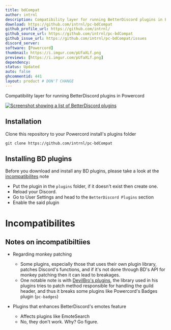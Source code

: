 ```yaml
---
title: bdCompat
author: intrnl
description: Compatibility layer for running BetterDiscord plugins in Powercord
download: https://github.com/intrnl/pc-bdCompat
github_profile_url: https://github.com/intrnl/
github_source_url: https://github.com/intrnl/pc-bdCompat
github_issue_url: https://github.com/intrnl/pc-bdCompat/issues
discord_server:
software: [Powercord]
thumbnail: https://i.imgur.com/pUfaXLf.png
previews: [https://i.imgur.com/pUfaXLf.png]
dependency:
status: Updated
auto: false
ghcommentid: 441
layout: product # DON'T CHANGE
---
```

Compatibility layer for running BetterDiscord plugins in Powercord

[![Screenshot showing a list of BetterDiscord plugins](https://i.imgur.com/pUfaXLf.png)](https://imgur.com/a/2gWgY7q)

## Installation

Clone this repository to your Powercord install's plugins folder

```
git clone https://github.com/intrnl/pc-bdCompat
```

## Installing BD plugins

Before you download and install any BD plugins, please take a look at the [incompatibilites](#Incompatibilites) note

- Put the plugin in the `plugins` folder, if it doesn't exist then create one.
- Reload your Discord.
- Go to User Settings and head to the `BetterDiscord Plugins` section
- Enable the said plugin

# Incompatibilites

## Notes on incompatibiltiies

- Regarding monkey patching
  - Some plugins, especially those that uses their own plugin library, patches Discord's functions, and if it's not done through BD's API for monkey patching then it can lead to breakages.
  - One notable note is with [DevilBro's plugins](https://github.com/mwittrien/BetterDiscordAddons), the library used in his plugins tries to patch method responsible for handling the guild header, and thus it breaks some plugins like Powercord's Badges plugin (`pc-badges`)

- Plugins that enhances BetterDiscord's emotes feature
  - Affects plugins like EmoteSearch
  - No, they don't work. Why? Go figure.